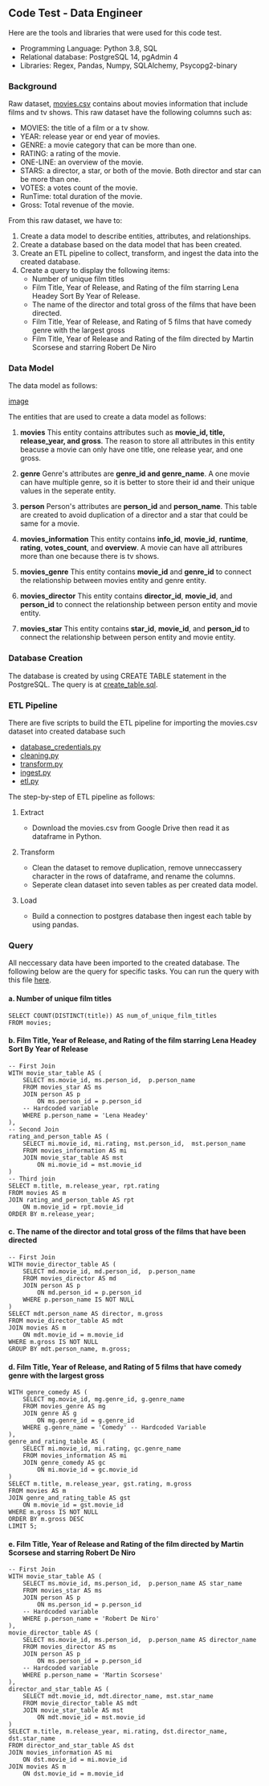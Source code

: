 ## Code Test - Data Engineer

Here are the tools and libraries that were used for this code test.
* Programming Language: Python 3.8, SQL
* Relational database: PostgreSQL 14, pgAdmin 4
* Libraries: Regex, Pandas, Numpy, SQLAlchemy, Psycopg2-binary

### Background

Raw dataset, [movies.csv]() contains about movies information that include films and tv shows. This raw dataset have the following columns such as:
* MOVIES: the title of a film or a tv show.
* YEAR: release year or end year of movies.
* GENRE: a movie category that can be more than one.
* RATING: a rating of the movie.
* ONE-LINE: an overview of the movie.
* STARS: a director, a star, or both of the movie. Both director and star can be more than one.
* VOTES: a votes count of the movie.
* RunTime: total duration of the movie.
* Gross: Total revenue of the movie.

From this raw dataset, we have to:
1. Create a data model to describe entities, attributes, and relationships.
2. Create a database based on the data model that has been created.
3. Create an ETL pipeline to collect, transform, and ingest the data into the created database.
4. Create a query to display the following items:
    * Number of unique film titles
    * Film Title, Year of Release, and Rating of the film starring Lena Headey Sort By Year of Release.
    * The name of the director and total gross of the films that have been directed.
    * Film Title, Year of Release, and Rating of 5 films that have comedy genre with the largest gross
    * Film Title, Year of Release and Rating of the film directed by Martin Scorsese and starring Robert De Niro
    
### Data Model

The data model as follows:

[image]()

The entities that are used to create a data model as follows:
1. **movies**
   This entity contains attributes such as **movie_id, title, release_year, and gross**. The reason to store all attributes in this entity beacuse a movie can only have one title, one release year, and one gross.

2. **genre**
   Genre's attributes are **genre_id and genre_name**. A one movie can have multiple genre, so it is better to store their id and their unique values in the seperate entity.

3. **person**
   Person's attributes are **person_id** and **person_name**. This table are created to avoid duplication of a director and a star that could be same for a movie.

4. **movies_information**
   This entity contains **info_id**, **movie_id**, **runtime**, **rating**, **votes_count**, and **overview**. A movie can have all attribures more than one because there is tv shows.
   
5. **movies_genre**
   This entity contains **movie_id** and **genre_id** to connect the relationship between movies entity and genre entity.
   
6. **movies_director**
   This entity contains **director_id**, **movie_id**, and **person_id** to connect the relationship between person entity and movie entity.
   
6. **movies_star**
   This entity contains **star_id**, **movie_id**, and **person_id** to connect the relationship between person entity and movie entity.
   
### Database Creation

The database is created by using CREATE TABLE statement in the PostgreSQL. The query is at [create_table.sql]().

### ETL Pipeline

There are five scripts to build the ETL pipeline for importing the movies.csv dataset into created database such
* [database_credentials.py]()
* [cleaning.py]()
* [transform.py]()
* [ingest.py]()
* [etl.py]()

The step-by-step of ETL pipeline as follows:
1. Extract
    * Download the movies.csv from Google Drive then read it as dataframe in Python.

2. Transform
    * Clean the dataset to remove duplication, remove unneccassery character in the rows of dataframe, and rename the columns.
    * Seperate clean dataset into seven tables as per created data model.

3. Load
   * Build a connection to postgres database then ingest each table by using pandas.

### Query
All neccessary data have been imported to the created database. The following below are the query for specific tasks. You can run the query with this file [here]().

#### a. Number of unique film titles
```
SELECT COUNT(DISTINCT(title)) AS num_of_unique_film_titles
FROM movies;
```

#### b. Film Title, Year of Release, and Rating of the film starring Lena Headey Sort By Year of Release
```
-- First Join
WITH movie_star_table AS (
	SELECT ms.movie_id, ms.person_id,  p.person_name
	FROM movies_star AS ms
	JOIN person AS p
		ON ms.person_id = p.person_id
    -- Hardcoded variable
	WHERE p.person_name = 'Lena Headey'
),
-- Second Join
rating_and_person_table AS (
	SELECT mi.movie_id, mi.rating, mst.person_id,  mst.person_name
	FROM movies_information AS mi
	JOIN movie_star_table AS mst
		ON mi.movie_id = mst.movie_id
)
-- Third join
SELECT m.title, m.release_year, rpt.rating
FROM movies AS m
JOIN rating_and_person_table AS rpt
	ON m.movie_id = rpt.movie_id
ORDER BY m.release_year;
```
#### c. The name of the director and total gross of the films that have been directed
```
-- First Join
WITH movie_director_table AS (
	SELECT md.movie_id, md.person_id,  p.person_name
	FROM movies_director AS md
	JOIN person AS p
		ON md.person_id = p.person_id
	WHERE p.person_name IS NOT NULL
)
SELECT mdt.person_name AS director, m.gross
FROM movie_director_table AS mdt
JOIN movies AS m
	ON mdt.movie_id = m.movie_id
WHERE m.gross IS NOT NULL
GROUP BY mdt.person_name, m.gross;
```

#### d. Film Title, Year of Release, and Rating of 5 films that have comedy genre with the largest gross
```
WITH genre_comedy AS (
	SELECT mg.movie_id, mg.genre_id, g.genre_name
	FROM movies_genre AS mg
	JOIN genre AS g
		ON mg.genre_id = g.genre_id
	WHERE g.genre_name = 'Comedy' -- Hardcoded Variable
),
genre_and_rating_table AS (
	SELECT mi.movie_id, mi.rating, gc.genre_name
	FROM movies_information AS mi
	JOIN genre_comedy AS gc
		ON mi.movie_id = gc.movie_id
)
SELECT m.title, m.release_year, gst.rating, m.gross
FROM movies AS m
JOIN genre_and_rating_table AS gst
	ON m.movie_id = gst.movie_id
WHERE m.gross IS NOT NULL
ORDER BY m.gross DESC
LIMIT 5;
```

#### e. Film Title, Year of Release and Rating of the film directed by Martin Scorsese and starring Robert De Niro
```
-- First Join
WITH movie_star_table AS (
	SELECT ms.movie_id, ms.person_id,  p.person_name AS star_name
	FROM movies_star AS ms
	JOIN person AS p
		ON ms.person_id = p.person_id
	-- Hardcoded variable
	WHERE p.person_name = 'Robert De Niro'
),
movie_director_table AS (
	SELECT ms.movie_id, ms.person_id,  p.person_name AS director_name
	FROM movies_director AS ms
	JOIN person AS p
		ON ms.person_id = p.person_id
	-- Hardcoded variable
	WHERE p.person_name = 'Martin Scorsese'
),
director_and_star_table AS (
	SELECT mdt.movie_id, mdt.director_name, mst.star_name
	FROM movie_director_table AS mdt
	JOIN movie_star_table AS mst
		ON mdt.movie_id = mst.movie_id
)
SELECT m.title, m.release_year, mi.rating, dst.director_name, dst.star_name
FROM director_and_star_table AS dst
JOIN movies_information AS mi
	ON dst.movie_id = mi.movie_id
JOIN movies AS m
	ON dst.movie_id = m.movie_id
```





   